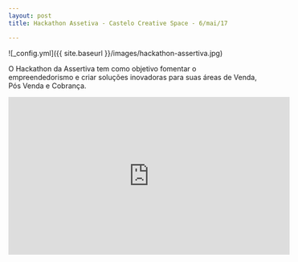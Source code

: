 ```yaml
---
layout: post
title: Hackathon Assetiva - Castelo Creative Space - 6/mai/17

---
```

![_config.yml]({{ site.baseurl }}/images/hackathon-assertiva.jpg)

O Hackathon da Assertiva tem como objetivo fomentar o empreendedorismo e criar soluções inovadoras para suas áreas de Venda, Pós Venda e Cobrança.

<iframe width="560" height="315" src="https://www.youtube.com/embed/JFZ7OuBzQb8?rel=0" frameborder="0" allowfullscreen></iframe>
